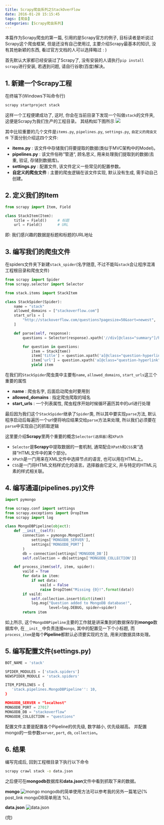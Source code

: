 ```yaml
---
title: Scrapy爬虫系列之StackOverFlow
date: 2016-01-28 15:15:45
tags: [爬虫]
categories: [Scrapy爬虫系列]
---
```


本篇作为Scrapy爬虫的第一篇, 引用的是Scrapy官方的例子, 目标读者是听说过Scrapy这个爬虫框架, 但是还没有自己使用过, 主要介绍Scrapy最基本的知识, 没有其他新颖的东西, 看过官方文档的人可以选择略过 : )

首先默认大家都已经安装过了Scrapy了, 没有安装的人请执行`pip install scrapy`进行安装, 若遇到问题, 请自行谷歌(百度)解决。

## 1. 新建一个Scrapy工程
在终端下(Windows下叫命令行)
``` bash
scrapy startproject stack
```
这样一个工程便建成功了, 这时, 你会在当前目录下发现一个叫做`stack`的文件夹, 这便是Scrapy为我们生产的工程目录。
其结构如下图所示
![](http://ww2.sinaimg.cn/large/5e515a93gw1f1jt4fvaelj21060am3zr.jpg)

<!-- more -->

其中比较重要的几个文件是`items.py`, `pipelines.py`, `settings.py`, `自定义的爬虫文件`
下面分别介绍这四个文件:
- **items.py** : 该文件中存储我们将要提取的数据(类似于MVC架构中的Model)。
- **pipelines.py** : 该文件俗称”管道“, 顾名思义, 用来处理我们提取到的数据(去重, 验证, 存储到数据库)。
- **settings.py** : 配置文件, 该文件定义一些常见的配置参数。
- **自定义的爬虫文件** : 主要的爬虫逻辑在该文件实现, 默认没有生成, 需手动自己创建。

## 2. 定义我们的Item
``` python
from scrapy import Item, Field

class StackItem(Item):
    title = Field()     # 标题
    url = Field()       # URL
```
即: 我们感兴趣的数据是标题和标题的URL地址

## 3. 编写我们的爬虫文件
在spiders文件夹下新建`stack_spider`(名字随意, 不过不能叫`stack`会让程序混淆工程根目录和爬虫文件)
``` python stack_spider
from scrapy import Spider
from scrapy.selector import Selector

from stack.items import StackItem

class StackSpider(Spider):
    name = "stack"
    allowed_domains = ["stackoverflow.com"]
    start_urls = [
        "http://stackoverflow.com/questions?pagesize=50&sort=newest",
    ]

    def parse(self, response):
        questions = Selector(response).xpath('//div[@class="summary"]/h3')

        for question in questions:
            item = StackItem()
            item['title'] = question.xpath('a[@class="question-hyperlink"]/text()').extract()[0]
            item['url'] = question.xpath('a[@class="question-hyperlink"]/@href').extract()[0]
            yield item
```

在我们的`StackSpider`爬虫类中主要有`name`, `allowed_domains`, `start_urls`这三个重要的属性
- **name** : 爬虫名字, 后面启动爬虫时要用到
- **allowed_domains** : 指定爬虫爬取的域名
- **start_urls** : 一个列表属性, 爬虫程序开始时候循环遍历其中的url进行处理

最后因为我们这个`StackSpider`继承了`Spider`类, 所以其中要实现`parse`方法, 默认程序启动后每遍历一个url便将响应结果交给`parse`方法来处理, 所以我们必须要在`parse`中实现自己的抓取逻辑

这里要介绍**Scrapy**里两个重要的概念`Selector(选择器)`和`XPath`
- `Selector`是**Scrapy**中提取数据的一套机制, 通常配合`XPath`和`CSS`来“选择”HTML文件中的某个部分。
- `XPath`是一门用来在XML文件中选择节点的语言, 也可以用在HTML上。
- `CSS`是一门将HTML文档样式化的语言。选择器由它定义, 并与特定的HTML元素的样式相关联。

## 4. 编写通道(pipelines.py)文件
``` python pipelines.py
import pymongo

from scrapy.conf import settings
from scrapy.exceptions import DropItem
from scrapy import log

class MongoDBPipeline(object):
    def __init__(self):
        connection = pymongo.MongoClient(
            settings['MONGODB_SERVER'],
            settings['MONGODB_PORT']
        )
        db = connection[settings['MONGODB_DB']]
        self.collection = db[settings['MONGODB_COLLECTION']]

    def process_item(self, item, spider):
        vaild = True
        for data in item:
            if not data:
                vaild = False
                raise DropItem("Missing {0}!".format(data))
        if vaild:
            self.collection.insert(dict(item))
            log.msg("Question added to MongoDB database!",
                    level=log.DEBUG, spider=spider)
        return item
```
如上所示, 这个`MongoDBPipeline`主要的工作就是讲采集到的数据保存到**mongo**数据库中, 在`__init__`中负责连接`mongo`, 其中的配置见一下个小标题, 而`process_item`是每个**Pipeline**都默认必须要实现的方法, 用来对数据具体处理。

## 5. 编写配置文件(settings.py)
``` python settings.py
BOT_NAME = 'stack'

SPIDER_MODULES = ['stack.spiders']
NEWSPIDER_MODULE = 'stack.spiders'

ITEM_PIPELINES = {
   'stack.pipelines.MongoDBPipeline'': 10,
}

MONGODB_SERVER = "localhost"
MONGODB_PORT = 27017
MONGODB_DB = "stackoverflow"
MONGODB_COLLECTION = "questions"
```
配置文件主要是配置各个Pipeline的优先级, 数字越小, 优先级越高。 并配置mongo的一些参数`server`, `port`, `db`, `collection`。

## 6. 结果
编写完成后, 回到工程根目录下执行以下命令
``` bash
scrapy crawl stack -o data.json 
```
之后便可在**mongodb**数据库和**data.json**文件中看到抓取下来的数据。

**mongo**
![mongo](http://ww2.sinaimg.cn/large/5e515a93jw1f1k2zpm4mwj20zy0eimzt.jpg)
mongodb的简单使用方法可以参考我的另外一篇笔记{% post_link mongoDB简单用法 %}。


**data.json**
![data.json](http://ww2.sinaimg.cn/large/5e515a93jw1f1k2hm5w2nj21gk0r07wh.jpg)

(完)
